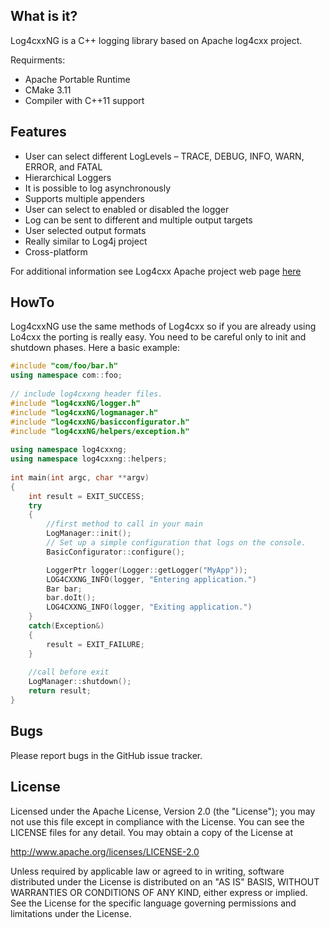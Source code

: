 ## What is it?

Log4cxxNG is a C++ logging library based on Apache log4cxx project.

Requirments:
* Apache Portable Runtime
* CMake 3.11
* Compiler with C++11 support

## Features

* User can select different LogLevels – TRACE, DEBUG, INFO, WARN, ERROR, and FATAL
* Hierarchical Loggers
* It is possible to log asynchronously
* Supports multiple appenders
* User can select to enabled or disabled the logger
* Log can be sent to different and multiple output targets
* User selected output formats
* Really similar to Log4j project
* Cross-platform

For additional information see Log4cxx Apache project web page [here](https://logging.apache.org/log4cxx/latest_stable/)

## HowTo

Log4cxxNG use the same methods of Log4cxx so if you are already using Lo4cxx
the porting is really easy. You need to be careful only to init and shutdown phases.
Here a basic example:

```cpp
#include "com/foo/bar.h"
using namespace com::foo;
    
// include log4cxxng header files.
#include "log4cxxNG/logger.h"
#include "log4cxxNG/logmanager.h"
#include "log4cxxNG/basicconfigurator.h"
#include "log4cxxNG/helpers/exception.h"
    
using namespace log4cxxng;
using namespace log4cxxng::helpers;
    
int main(int argc, char **argv)
{
    int result = EXIT_SUCCESS;
    try
    {
        //first method to call in your main
        LogManager::init();
        // Set up a simple configuration that logs on the console.
        BasicConfigurator::configure();

        LoggerPtr logger(Logger::getLogger("MyApp"));
        LOG4CXXNG_INFO(logger, "Entering application.")
        Bar bar;
        bar.doIt();
        LOG4CXXNG_INFO(logger, "Exiting application.")
    }
    catch(Exception&)
    {
        result = EXIT_FAILURE;
    }
    
    //call before exit
    LogManager::shutdown();
    return result;
}
```

## Bugs

Please report bugs in the GitHub issue tracker.

## License

Licensed under the Apache License, Version 2.0 (the "License");
you may not use this file except in compliance with the License. You can
see the LICENSE files for any detail. You may obtain a copy of the License at

http://www.apache.org/licenses/LICENSE-2.0

Unless required by applicable law or agreed to in writing, software
distributed under the License is distributed on an "AS IS" BASIS,
WITHOUT WARRANTIES OR CONDITIONS OF ANY KIND, either express or implied.
See the License for the specific language governing permissions and
limitations under the License.
